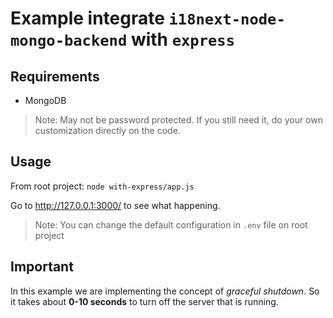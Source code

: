 # Example integrate `i18next-node-mongo-backend` with `express`

## Requirements

- MongoDB
> Note: May not be password protected. If you still need it, do your own customization directly on the code.

## Usage

From root project:
`node with-express/app.js`

Go to http://127.0.0.1:3000/ to see what happening.
> Note: You can change the default configuration in `.env` file on root project

## Important

In this example we are implementing the concept of _graceful shutdown_. So it takes about **0-10 seconds** to turn off the server that is running.